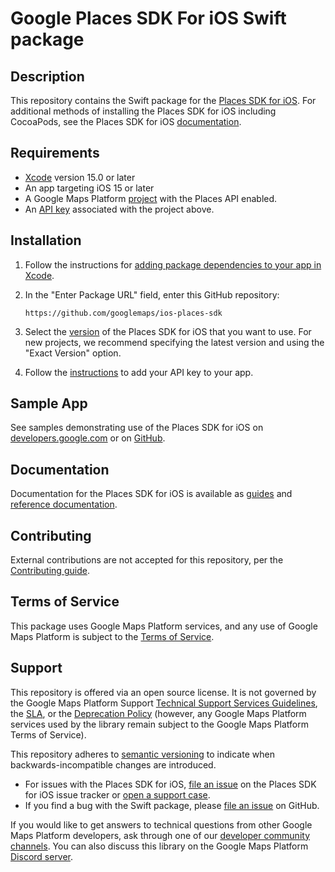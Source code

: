 <!--* freshness: { exempt: true } *-->

# Google Places SDK For iOS Swift package

## Description

This repository contains the Swift package for the
[Places SDK for iOS](https://developers.google.com/maps/documentation/places/ios-sdk).
For additional methods of installing the Places SDK for iOS including CocoaPods,
see the Places SDK for iOS
[documentation](https://developers.google.com/maps/documentation/places/ios-sdk/config).

## Requirements

-   [Xcode](https://developer.apple.com/xcode/) version 15.0 or later
-   An app targeting iOS 15 or later
-   A Google Maps Platform
    [project](https://developers.google.com/maps/documentation/places/ios-sdk/cloud-setup)
    with the Places API enabled.
-   An
    [API key](https://developers.google.com/maps/documentation/places/ios-sdk/get-api-key)
    associated with the project above.

## Installation

1.  Follow the instructions for
    [adding package dependencies to your app in Xcode](https://developer.apple.com/documentation/xcode/adding-package-dependencies-to-your-app).

2.  In the "Enter Package URL" field, enter this GitHub repository:

    ```
    https://github.com/googlemaps/ios-places-sdk
    ```

3.  Select the
    [version](https://developers.google.com/maps/documentation/places/ios-sdk/versions)
    of the Places SDK for iOS that you want to use. For new projects, we
    recommend specifying the latest version and using the "Exact Version"
    option.

4.  Follow the
    [instructions](https://developers.google.com/maps/documentation/places/ios-sdk/config#get-an-api-key)
    to add your API key to your app.

## Sample App

See samples demonstrating use of the Places SDK for iOS on
[developers.google.com](https://developers.google.com/maps/documentation/places/ios-sdk/code-samples)
or on [GitHub](https://github.com/googlemaps-samples/maps-sdk-for-ios-samples).

## Documentation

Documentation for the Places SDK for iOS is available as
[guides](https://developers.google.com/maps/documentation/places/ios-sdk) and
[reference documentation](https://developers.google.com/maps/documentation/places/ios-sdk/reference).

## Contributing

External contributions are not accepted for this repository, per the
[Contributing guide](https://github.com/googlemaps/ios-places-sdk/blob/main/CONTRIBUTING.md).

## Terms of Service

This package uses Google Maps Platform services, and any use of Google Maps
Platform is subject to the
[Terms of Service](https://cloud.google.com/maps-platform/terms).

## Support

This repository is offered via an open source license. It is not governed by the
Google Maps Platform Support
[Technical Support Services Guidelines](https://cloud.google.com/maps-platform/terms/tssg),
the [SLA](https://cloud.google.com/maps-platform/terms/sla), or the
[Deprecation Policy](https://cloud.google.com/maps-platform/terms) (however, any
Google Maps Platform services used by the library remain subject to the Google
Maps Platform Terms of Service).

This repository adheres to [semantic versioning](https://semver.org/) to
indicate when backwards-incompatible changes are introduced.

-   For issues with the Places SDK for iOS,
    [file an issue](https://developers.google.com/maps/documentation/places/ios-sdk/support#issue-tracker)
    on the Places SDK for iOS issue tracker or
    [open a support case](https://developers.google.com/maps/documentation/places/ios-sdk/support#contact-maps-support).
-   If you find a bug with the Swift package, please
    [file an issue](https://github.com/googlemaps/ios-places-sdk/issues) on
    GitHub.

If you would like to get answers to technical questions from other Google Maps
Platform developers, ask through one of our
[developer community channels](https://developers.google.com/maps/developer-community).
You can also discuss this library on the Google Maps Platform
[Discord server](https://discord.gg/hYsWbmk).
